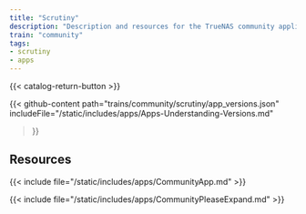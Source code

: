 ```yaml
---
title: "Scrutiny"
description: "Description and resources for the TrueNAS community application called Scrutiny."
train: "community"
tags:
- scrutiny
- apps
---
```


{{< catalog-return-button >}}

{{< github-content 
    path="trains/community/scrutiny/app_versions.json"
	includeFile="/static/includes/apps/Apps-Understanding-Versions.md"
>}}

## Resources

{{< include file="/static/includes/apps/CommunityApp.md" >}}

{{< include file="/static/includes/apps/CommunityPleaseExpand.md" >}}

<!--
<div class="docs-sections">

{{< doc-card title="<appname> Deployments" link="/resources/"
descr="How to deploy and configure the <appname> app." >}}

</div>
-->
